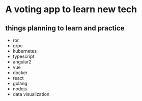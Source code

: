 # A voting app to learn new tech

## things planning to learn and practice
* ror
* grpc
* kubernetes
* typescript
* angular2
* vue
* docker
* react
* golang
* nodejs
* data visualization